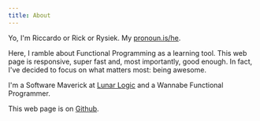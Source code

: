 ```yaml
---
title: About
---
```


<p>
  Yo, I'm Riccardo or Rick or Rysiek. My <a href="https://pronoun.is/he" target="_blank">pronoun.is/he</a>.
</p>

<p>
  Here, I ramble about Functional Programming as a learning tool.
  This web page is responsive, super fast and, most importantly, good enough.
  In fact, I've decided to focus on what matters most: being awesome.
</p>

<p>
  I'm a Software Maverick at <a href="https://lunarlogic.io/" target="_blank">Lunar Logic</a> and a Wannabe Functional Programmer.
</p>

<p>
  This web page is on <a href="https://github.com/3v0k4/contact-page" target="_blank">Github</a>.
</p>
